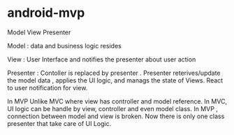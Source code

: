 # android-mvp

Model View Presenter

Model : data and business logic resides

View : User Interface and notifies the presenter about user action

Presenter : Contoller is replaced by presenter .
            Presenter reterives/update the model data , applies the UI logic,
            and manags the state of Views. React to user notification for view.
            
In MVP
       Unlike MVC where view has controller and model reference. 
       In MVC, UI logic can be handle by view, controller and even model class. 
       In MVP , connection between model and view is broken.
       Now there is only one class presenter that take care of UI Logic.
